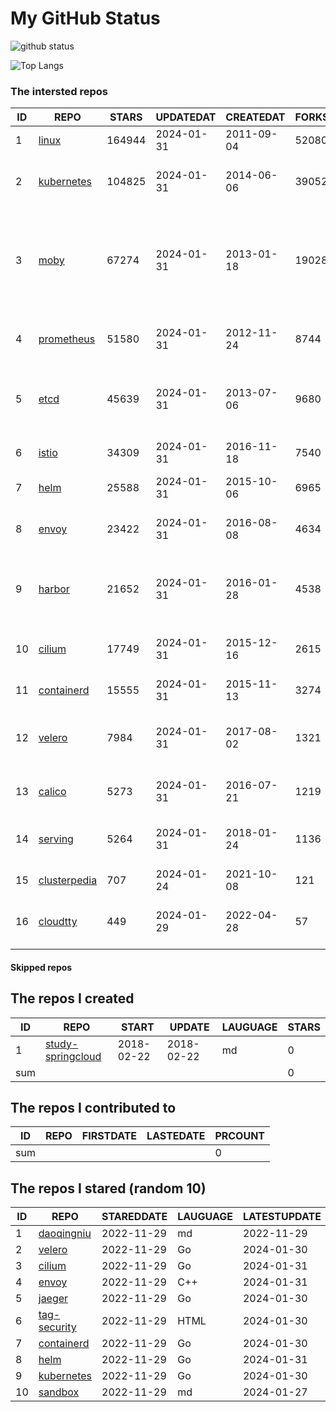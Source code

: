 # My GitHub Status

<img src="https://github-readme-stats-1.yihong0618.vercel.app/api?username=daoqingniu&show_icons=true&&&hide_title=true&count_private=true" alt="github status" />

![Top Langs](https://github-readme-stats-1.yihong0618.vercel.app/api/top-langs/?username=daoqingniu&layout=compact)

<!--START_SECTION:github_repos-->
### The intersted repos
| ID |                              REPO                               | STARS  | UPDATEDAT  | CREATEDAT  | FORKSCOUNT |                                                DESCRIPTIONS                                                |
|----|-----------------------------------------------------------------|--------|------------|------------|------------|------------------------------------------------------------------------------------------------------------|
|  1 | [linux](https://github.com/torvalds/linux)                      | 164944 | 2024-01-31 | 2011-09-04 |      52080 | Linux kernel source tree                                                                                   |
|  2 | [kubernetes](https://github.com/kubernetes/kubernetes)          | 104825 | 2024-01-31 | 2014-06-06 |      39052 | Production-Grade Container Scheduling and Management                                                       |
|  3 | [moby](https://github.com/moby/moby)                            |  67274 | 2024-01-31 | 2013-01-18 |      19028 | The Moby Project - a collaborative project for the container ecosystem to assemble container-based systems |
|  4 | [prometheus](https://github.com/prometheus/prometheus)          |  51580 | 2024-01-31 | 2012-11-24 |       8744 | The Prometheus monitoring system and time series database.                                                 |
|  5 | [etcd](https://github.com/etcd-io/etcd)                         |  45639 | 2024-01-31 | 2013-07-06 |       9680 | Distributed reliable key-value store for the most critical data of a distributed system                    |
|  6 | [istio](https://github.com/istio/istio)                         |  34309 | 2024-01-31 | 2016-11-18 |       7540 | Connect, secure, control, and observe services.                                                            |
|  7 | [helm](https://github.com/helm/helm)                            |  25588 | 2024-01-31 | 2015-10-06 |       6965 | The Kubernetes Package Manager                                                                             |
|  8 | [envoy](https://github.com/envoyproxy/envoy)                    |  23422 | 2024-01-31 | 2016-08-08 |       4634 | Cloud-native high-performance edge/middle/service proxy                                                    |
|  9 | [harbor](https://github.com/goharbor/harbor)                    |  21652 | 2024-01-31 | 2016-01-28 |       4538 | An open source trusted cloud native registry project that stores, signs, and scans content.                |
| 10 | [cilium](https://github.com/cilium/cilium)                      |  17749 | 2024-01-31 | 2015-12-16 |       2615 | eBPF-based Networking, Security, and Observability                                                         |
| 11 | [containerd](https://github.com/containerd/containerd)          |  15555 | 2024-01-31 | 2015-11-13 |       3274 | An open and reliable container runtime                                                                     |
| 12 | [velero](https://github.com/vmware-tanzu/velero)                |   7984 | 2024-01-31 | 2017-08-02 |       1321 | Backup and migrate Kubernetes applications and their persistent volumes                                    |
| 13 | [calico](https://github.com/projectcalico/calico)               |   5273 | 2024-01-31 | 2016-07-21 |       1219 | Cloud native networking and network security                                                               |
| 14 | [serving](https://github.com/knative/serving)                   |   5264 | 2024-01-31 | 2018-01-24 |       1136 | Kubernetes-based, scale-to-zero, request-driven compute                                                    |
| 15 | [clusterpedia](https://github.com/clusterpedia-io/clusterpedia) |    707 | 2024-01-24 | 2021-10-08 |        121 | The Encyclopedia of Kubernetes clusters                                                                    |
| 16 | [cloudtty](https://github.com/cloudtty/cloudtty)                |    449 | 2024-01-29 | 2022-04-28 |         57 | A Friendly Kubernetes CloudShell (Web Terminal) !                                                          |



#### Skipped repos
<!--END_SECTION:github_repos-->

<!--START_SECTION:my_github-->
## The repos I created
| ID  |                                 REPO                                 |   START    |   UPDATE   | LAUGUAGE | STARS |
|-----|----------------------------------------------------------------------|------------|------------|----------|-------|
|   1 | [study-springcloud](https://github.com/daoqingniu/study-springcloud) | 2018-02-22 | 2018-02-22 | md       |     0 |
| sum |                                                                      |            |            |          |     0 |

## The repos I contributed to
| ID  | REPO | FIRSTDATE | LASTEDATE | PRCOUNT |
|-----|------|-----------|-----------|---------|
| sum |      |           |           |       0 |

## The repos I stared (random 10)
| ID |                          REPO                          | STAREDDATE | LAUGUAGE | LATESTUPDATE |
|----|--------------------------------------------------------|------------|----------|--------------|
|  1 | [daoqingniu](https://github.com/daoqingniu/daoqingniu) | 2022-11-29 | md       | 2022-11-29   |
|  2 | [velero](https://github.com/vmware-tanzu/velero)       | 2022-11-29 | Go       | 2024-01-30   |
|  3 | [cilium](https://github.com/cilium/cilium)             | 2022-11-29 | Go       | 2024-01-31   |
|  4 | [envoy](https://github.com/envoyproxy/envoy)           | 2022-11-29 | C++      | 2024-01-31   |
|  5 | [jaeger](https://github.com/jaegertracing/jaeger)      | 2022-11-29 | Go       | 2024-01-30   |
|  6 | [tag-security](https://github.com/cncf/tag-security)   | 2022-11-29 | HTML     | 2024-01-30   |
|  7 | [containerd](https://github.com/containerd/containerd) | 2022-11-29 | Go       | 2024-01-30   |
|  8 | [helm](https://github.com/helm/helm)                   | 2022-11-29 | Go       | 2024-01-31   |
|  9 | [kubernetes](https://github.com/kubernetes/kubernetes) | 2022-11-29 | Go       | 2024-01-30   |
| 10 | [sandbox](https://github.com/cncf/sandbox)             | 2022-11-29 | md       | 2024-01-27   |

<!--END_SECTION:my_github-->
